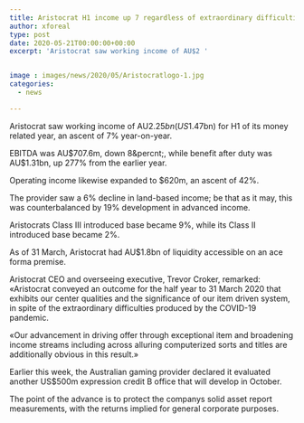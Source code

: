 ```yaml
---
title: Aristocrat H1 income up 7 regardless of extraordinary difficulties
author: xforeal 
type: post
date: 2020-05-21T00:00:00+00:00
excerpt: 'Aristocrat saw working income of AU$2 '


image : images/news/2020/05/Aristocratlogo-1.jpg
categories:
  - news

---
```

Aristocrat saw working income of AU$2.25bn (US$1.47bn) for H1 of its money related year, an ascent of 7&percnt; year-on-year. 

EBITDA was AU$707.6m, down 8&percnt;, while benefit after duty was AU$1.31bn, up 277&percnt; from the earlier year. 

Operating income likewise expanded to $620m, an ascent of 42&percnt;. 

The provider saw a 6&percnt; decline in land-based income; be that as it may, this was counterbalanced by 19&percnt; development in advanced income. 

Aristocrats Class III introduced base became 9&percnt;, while its Class II introduced base became 2&percnt;. 

As of 31 March, Aristocrat had AU$1.8bn of liquidity accessible on an ace forma premise. 

Aristocrat CEO and overseeing executive, Trevor Croker, remarked: &#171;Aristocrat conveyed an outcome for the half year to 31 March 2020 that exhibits our center qualities and the significance of our item driven system, in spite of the extraordinary difficulties produced by the COVID-19 pandemic. 

&#171;Our advancement in driving offer through exceptional item and broadening income streams including across alluring computerized sorts and titles are additionally obvious in this result.&#187; 

Earlier this week, the Australian gaming provider declared it evaluated another US$500m expression credit B office that will develop in October. 

The point of the advance is to protect the companys solid asset report measurements, with the returns implied for general corporate purposes.